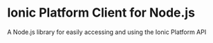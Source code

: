 # Ionic Platform Client for Node.js

A Node.js library for easily accessing and using the Ionic Platform API
